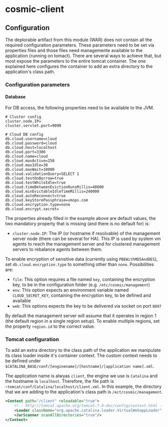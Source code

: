 # cosmic-client


## Configuration

The deplorable artifact from this module (WAR) does not contain all the required configuration parameters.
These parameters need to be set via properties files and those files need managemente available to the application (running on tomact).
There are several ways to achieve that, but most expose the parameters to the entire tomcat container.
The one explained here configures the container to add an extra directory to the application's class path.

### Configuration parameters

#### Database

For DB access, the following properties need to be available to the JVM.
```properties
# Cluster config
cluster.node.IP=
cluster.servlet.port=9090

# Cloud DB config
db.cloud.username=cloud
db.cloud.password=cloud
db.cloud.host=localhost
db.cloud.port=3306
db.cloud.name=cloud
db.cloud.maxActive=250
db.cloud.maxIdle=30
db.cloud.maxWait=10000
db.cloud.validationQuery=SELECT 1
db.cloud.testOnBorrow=true
db.cloud.testWhileIdle=true
db.cloud.timeBetweenEvictionRunsMillis=40000
db.cloud.minEvictableIdleTimeMillis=240000
db.cloud.autoReconnect=true
db.cloud.keyStorePassphrase=vmops.com
db.cloud.encryption.type=none
db.cloud.encrypt.secret=
```

The properties already filled in the example above are default values, the two mandatory property that is missing (and there is no default for) is:
* `cluster.node.IP`:
The IP (or hostname if resolvable) of the management server node (there can be several for HA). This IP is used by system vm agents to reach the management server and for clustered management servers to rebalance agents between them.
 
To enable encryption of sensitive data (currently using `PBEWithMD5AndDES`), set `db.cloud.encryption.type` to something other than `none`. 
Possibilities are:
* `file`: This option requires a file named `key`, containing the encryption key, to be in the configuration folder (e.g. `/etc/cosmic/management`)
* `env`: This option expects an environment variable named `CLOUD_SECRET_KEY`, containing the encryption key, to be defined and available
* `web`: This options expects the key to be delivered via socket on port `8097`

By default the management server will assume that it operates in region 1 (the default region in a single region setup).
To enable multiple regions, set the property `region.id` to the correct value.

### Tomcat configuration

To add an extra directory to the class path of the application we manipulate its class loader inside it's container context.
The custom context needs to be defined under `$CATALINA_BASE/conf/[enginename]/[hostname]/[application name].xml`.

The application name is alwyas `client`, the engine we use is `Catalina` and the hostname is `localhost`.
Therefore, the file path is `~tomcat/conf/Catalina/localhost/client.xml`.
In this example, the directory that we are adding to the application's class path is `/ect/cosmic/management`.

```xml
<Context path="/client" reloadable="true">
    <!-- http://tomcat.apache.org/tomcat-7.0-doc/config/context.html -->
    <Loader className="org.apache.catalina.loader.VirtualWebappLoader" virtualClasspath="/etc/cosmic/management"/>
    <JarScanner scanAllDirectories="true"/>
</Context>
```
